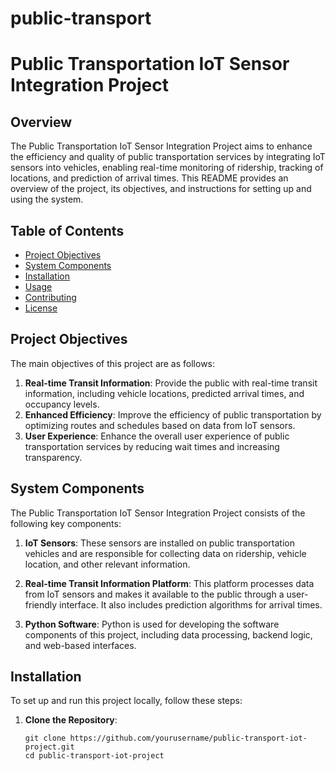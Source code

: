 # public-transport

# Public Transportation IoT Sensor Integration Project

## Overview

The Public Transportation IoT Sensor Integration Project aims to enhance the efficiency and quality of public transportation services by integrating IoT sensors into vehicles, enabling real-time monitoring of ridership, tracking of locations, and prediction of arrival times. This README provides an overview of the project, its objectives, and instructions for setting up and using the system.

## Table of Contents

- [Project Objectives](#project-objectives)
- [System Components](#system-components)
- [Installation](#installation)
- [Usage](#usage)
- [Contributing](#contributing)
- [License](#license)

## Project Objectives

The main objectives of this project are as follows:

1. **Real-time Transit Information**: Provide the public with real-time transit information, including vehicle locations, predicted arrival times, and occupancy levels.
2. **Enhanced Efficiency**: Improve the efficiency of public transportation by optimizing routes and schedules based on data from IoT sensors.
3. **User Experience**: Enhance the overall user experience of public transportation services by reducing wait times and increasing transparency.

## System Components

The Public Transportation IoT Sensor Integration Project consists of the following key components:

1. **IoT Sensors**: These sensors are installed on public transportation vehicles and are responsible for collecting data on ridership, vehicle location, and other relevant information.

2. **Real-time Transit Information Platform**: This platform processes data from IoT sensors and makes it available to the public through a user-friendly interface. It also includes prediction algorithms for arrival times.

3. **Python Software**: Python is used for developing the software components of this project, including data processing, backend logic, and web-based interfaces.

## Installation

To set up and run this project locally, follow these steps:

1. **Clone the Repository**:
   ```shell
   git clone https://github.com/yourusername/public-transport-iot-project.git
   cd public-transport-iot-project

